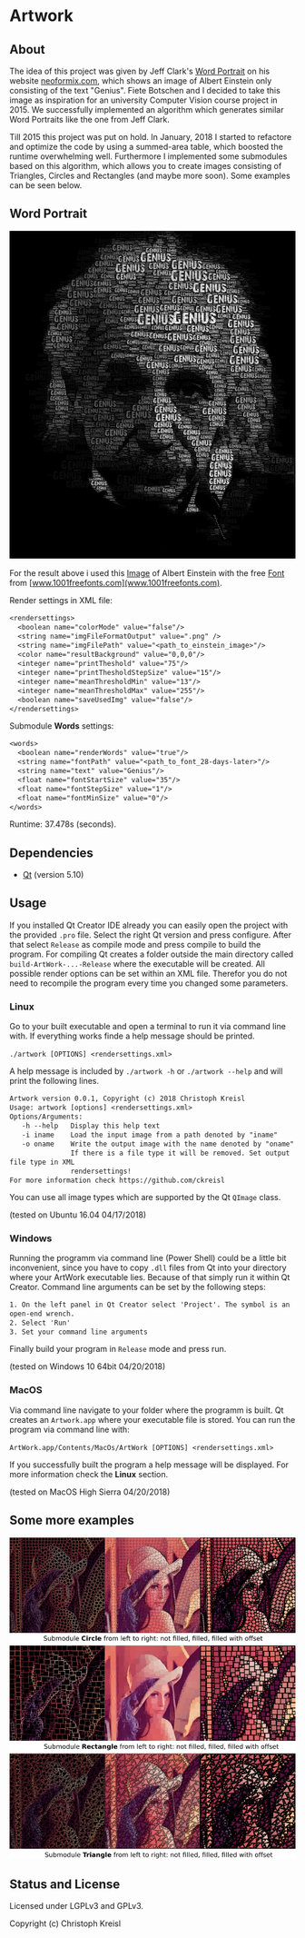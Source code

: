# **Artwork**
## About
The idea of this project was given by Jeff Clark's [Word Portrait](http://www.neoformix.com/2008/EinsteinWordPortrait.html) on his website [neoformix.com](http://www.neoformix.com), which shows an image of Albert Einstein only consisting of the text "Genius". Fiete Botschen and I decided to take this image as inspiration for an university Computer Vision course project in 2015. We successfully implemented an algorithm which generates similar Word Portraits like the one from Jeff Clark.

Till 2015 this project was put on hold. In January, 2018 I started to refactore and optimize the code by using a summed-area table, which boosted the runtime overwhelming well. Furthermore I implemented some submodules based on this algorithm, which allows you to create images consisting of Triangles, Circles and Rectangles (and maybe more soon). Some examples can be seen below.

## Word Portrait
![Word Portrait](images/einstein_words_grey.png)

For the result above i used this [Image](http://www.abc.net.au/news/image/2912674-3x2-940x627.jpg) of Albert Einstein with the free [Font](https://www.1001freefonts.com/28-days-later.font) from [www.1001freefonts.com](www.1001freefonts.com).

Render settings in XML file:

```
<rendersettings>
  <boolean name="colorMode" value="false"/>
  <string name="imgFileFormatOutput" value=".png" />
  <string name="imgFilePath" value="<path_to_einstein_image>"/>
  <color name="resultBackground" value="0,0,0"/>
  <integer name="printTheshold" value="75"/>
  <integer name="printThesholdStepSize" value="15"/>
  <integer name="meanThresholdMin" value="13"/>
  <integer name="meanThresholdMax" value="255"/>
  <boolean name="saveUsedImg" value="false"/>
</rendersettings>

```

Submodule **Words** settings:
```
<words>
  <boolean name="renderWords" value="true"/>
  <string name="fontPath" value="<path_to_font_28-days-later>"/>
  <string name="text" value="Genius"/>
  <float name="fontStartSize" value="35"/>
  <float name="fontStepSize" value="1"/>
  <float name="fontMinSize" value="0"/>
</words>
```

Runtime: 37.478s (seconds).

## Dependencies
* [Qt](https://www.qt.io/) (version 5.10)

## Usage
If you installed Qt Creator IDE already you can easily open the project with the provided `.pro` file. Select the right Qt version and press configure. After that select `Release` as compile mode and press compile to build the program. For compiling Qt creates a folder outside the main directory called `build-ArtWork-...-Release` where the executable will be created. All possible render options can be set within an XML file. Therefor you do not need to recompile the program every time you changed some parameters.

### Linux
Go to your built executable and open a terminal to run it via command line with. If everything works finde a help message should be printed.

`./artwork [OPTIONS] <rendersettings.xml>`

A help message is included by `./artwork -h` or `./artwork --help` and will print the following lines.
```
Artwork version 0.0.1, Copyright (c) 2018 Christoph Kreisl
Usage: artwork [options] <rendersettings.xml>
Options/Arguments:
   -h --help   Display this help text
   -i iname    Load the input image from a path denoted by "iname"
   -o oname    Write the output image with the name denoted by "oname"
               If there is a file type it will be removed. Set output file type in XML
               rendersettings!
For more information check https://github.com/ckreisl
```

You can use all image types which are supported by the Qt `QImage` class.

(tested on Ubuntu 16.04 04/17/2018)

### Windows
Running the programm via command line (Power Shell) could be a little bit inconvenient, since you have to copy `.dll` files from Qt into your directory where your ArtWork executable lies. Because of that simply run it within Qt Creator. Command line arguments can be set by the following steps:

    1. On the left panel in Qt Creator select 'Project'. The symbol is an open-end wrench.
    2. Select 'Run'
    3. Set your command line arguments

Finally build your program in `Release` mode and press run.

(tested on Windows 10 64bit 04/20/2018)

### MacOS
Via command line navigate to your folder where the programm is built. Qt creates an `Artwork.app` where your executable file is stored. You can run the program via command line with:

`ArtWork.app/Contents/MacOs/ArtWork [OPTIONS] <rendersettings.xml>`

If you successfully built the program a help message will be displayed. For more information check the **Linux** section.

(tested on MacOS High Sierra 04/20/2018)

## Some more examples
![Lena Submodules](images/lena_modules.png)

## Status and License
Licensed under LGPLv3 and GPLv3.

Copyright (c) Christoph Kreisl
